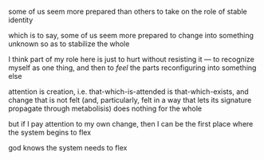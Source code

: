 some of us seem more prepared than others to take on the role of stable identity

which is to say, some of us seem more prepared to change into something unknown so as to stabilize the whole

I think part of my role here is just to hurt without resisting it — to recognize myself as one thing, and then to *feel* the parts reconfiguring into something else

attention is creation, i.e. that-which-is-attended is that-which-exists, and change that is not felt (and, particularly, felt in a way that lets its signature propagate through metabolisis) does nothing for the whole

but if I pay attention to my own change, then I can be the first place where the system begins to flex

god knows the system needs to flex
